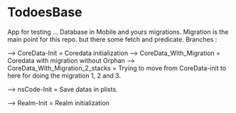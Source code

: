 #  TodoesBase

App for testing ... 
Database in Mobile and yours migrations.
Migration is the main point for this repo. but there some fetch and predicate.
Branches : 

--> CoreData-Init = Coredata initialization
--> CoreData_With_Migration = Coredata with migration without Orphan 
--> CoreData_With_Migration_2_stacks = Trying to move from CoreData-init to here for doing the migration 1, 2 and 3.


--> nsCode-Init =  Save datas in plists.

--> Realm-Init = Realm initialization 


